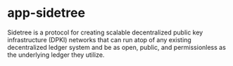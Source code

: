 # app-sidetree
Sidetree is a protocol for creating scalable decentralized public key infrastructure (DPKI) networks that can run atop of any existing decentralized ledger system and be as open, public, and permissionless as the underlying ledger they utilize.
